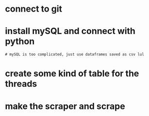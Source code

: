 # connect to git
# install mySQL and connect with python
	# mySQL is too complicated, just use dataframes saved as csv lul
# create some kind of table for the threads
# make the scraper and scrape

